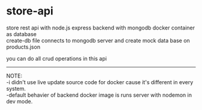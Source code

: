 # store-api

store rest api with node.js express backend with mongodb docker container as database<br>
create-db file connects to mongodb server and create mock data base on products.json<br>

you can do all crud operations in this api<br>

<hr>
NOTE:<br>
-i didn't use live update source code for docker cause it's different in every system.<br>
-default behavier of backend docker image is runs server with nodemon in dev mode.<br>

